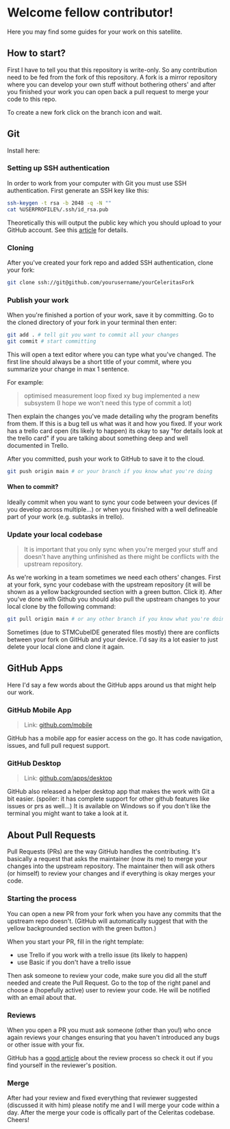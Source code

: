 # Welcome fellow contributor!
Here you may find some guides for your work on this satellite.

## How to start?
First I have to tell you that this repository is write-only. So any contribution
need to be fed from the fork of this repository. A fork is a mirror repository where
you can develop your own stuff without bothering others' and after you finished your work
you can open back a pull request to merge your code to this repo.

To create a new fork click on the branch icon and wait.

## Git
Install here: 

### Setting up SSH authentication
In order to work from your computer with Git you must use SSH authentication.
First generate an SSH key like this:
```bash
ssh-keygen -t rsa -b 2048 -q -N ""
cat %USERPROFILE%/.ssh/id_rsa.pub
```

Theoretically this will output the public key which you should upload to your GitHub account.
See this [article](https://docs.github.com/en/authentication/connecting-to-github-with-ssh/adding-a-new-ssh-key-to-your-github-account) for details.

### Cloning
After you've created your fork repo and added SSH authentication, clone your fork:
```bash
git clone ssh://git@github.com/yourusername/yourCeleritasFork
```

### Publish your work
When you're finished a portion of your work, save it by committing.
Go to the cloned directory of your fork in your terminal then enter:
```bash
git add . # tell git you want to commit all your changes
git commit # start committing
```

This will open a text editor where you can type what you've changed.
The first line should always be a short title of your commit, where you summarize your change in max 1 sentence.

For example:
> optimised measurement loop
> fixed xy bug
> implemented a new subsystem (I hope we won't need this type of commit a lot)

Then explain the changes you've made detailing why the program benefits from them.
If this is a bug tell us what was it and how you fixed.
If your work has a trello card open (its likely to happen) its okay to say "for details look at the trello card" if you 
are talking about something deep and well documented in Trello.

After you committed, push your work to GitHub to save it to the cloud.
```bash
git push origin main # or your branch if you know what you're doing
```

#### When to commit?
Ideally commit when you want to sync your code between your devices (if you develop across multiple...) or
when you finished with a well defineable part of your work (e.g. subtasks in trello).

### Update your local codebase

> It is important that you only sync when you're merged your stuff and doesn't have anything unfinished as there might be conflicts with the upstream repository.

As we're working in a team sometimes we need each others' changes.
First at your fork, sync your codebase with the upstream repository (it will be shown as a 
yellow backgrounded section with a green button. Click it). After you've done with Github you should also pull the upstream changes to your local clone by the following command:
```bash
git pull origin main # or any other branch if you know what you're doing
```

Sometimes (due to STMCubeIDE generated files mostly) there are conflicts between your fork
on GitHub and your device. I'd say its a lot easier to just delete your local clone and clone it again.

## GitHub Apps
Here I'd say a few words about the GitHub apps around us that might help our work.

### GitHub Mobile App
> Link: [github.com/mobile](https://github.com/mobile)

GitHub has a mobile app for easier access on the go.
It has code navigation, issues, and full pull request support. 

### GitHub Desktop
> Link: [github.com/apps/desktop](https://github.com/apps/desktop)

GitHub also released a helper desktop app that makes the work with Git a bit easier.
(spoiler: it has complete support for other github features like issues or prs as well...)
It is available on Windows so if you don't like the terminal you might want to take a look at it.

## About Pull Requests
Pull Requests (PRs) are the way GitHub handles the contributing. It's basically a request that asks the maintainer (now its me) to merge your changes into the upstream repository.
The maintainer then will ask others (or himself) to review your changes and if everything is okay merges your code.

### Starting the process
You can open a new PR from your fork when you have any commits that the upstream repo doesn't. (GitHub will automatically suggest that with the yellow backgrounded section with the green button.)

When you start your PR, fill in the right template:
- use Trello if you work with a trello issue (its likely to happen)
- use Basic if you don't have a trello issue

Then ask someone to review your code, make sure you did all the stuff needed and create the Pull Request. 
Go to the top of the right panel and choose a (hopefully active) user to review your code.
He will be notified with an email about that.

### Reviews
When you open a PR you must ask someone (other than you!) who once again reviews your changes ensuring that you haven't introduced any bugs or other issue with your fix.

GitHub has a [good article](https://docs.github.com/en/pull-requests/collaborating-with-pull-requests/reviewing-changes-in-pull-requests/reviewing-proposed-changes-in-a-pull-request) about the review process so check it out if you find yourself in the reviewer's position.

### Merge
After had your review and fixed everything that reviewer suggested (discussed it with him) please notify me and I will merge your code within a day.
After the merge your code is offically part of the Celeritas codebase. Cheers!
